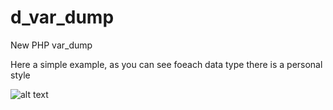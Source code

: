 # d_var_dump
New PHP var_dump

Here a simple example, as you can see foeach data type there is a personal style

![alt text](https://github.com/Zexal0807/fx_debug/blob/master/image.png)
